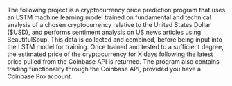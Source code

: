The following project is a cryptocurrency price prediction program that uses an LSTM machine learning model trained on fundamental and technical analysis of a chosen cryptocurrency relative to the United States Dollar ($USD), and performs sentiment analysis on US news articles using BeautifulSoup. This data is collected and combined, before being input into the LSTM model for training. Once trained and tested to a sufficient degree, the estimated price of the cryptocurrency for X days following the latest price pulled from the Coinbase API is returned. The program also contains trading functionality through the Coinbase API, provided you have a Coinbase Pro account.
